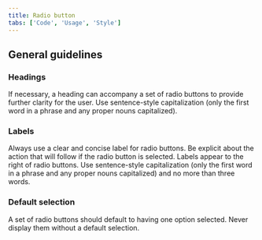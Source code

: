 ```yaml
---
title: Radio button
tabs: ['Code', 'Usage', 'Style']
---
```


## General guidelines

### Headings

If necessary, a heading can accompany a set of radio buttons to provide further clarity for the user. Use sentence-style capitalization (only the first word in a phrase and any proper nouns capitalized).

### Labels

Always use a clear and concise label for radio buttons. Be explicit about the action that will follow if the radio button is selected. Labels appear to the right of radio buttons. Use sentence-style capitalization (only the first word in a phrase and any proper nouns capitalized) and no more than three words.

### Default selection

A set of radio buttons should default to having one option selected. Never display them without a default selection.
